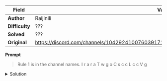 |Field|Value|
|---|---|
|**Author**|Raijinili|
|**Difficulty**|???|
|**Solved**|???|
|**Original**|https://discord.com/channels/1042924100760391710/1110625554476040323/1131456634258980874|

**Prompt**
> Rule 1 is in the channel names.
> I
> r
> a
> r
> a
> T
> w
> g
> o
> C
> s
> c
> c
> L
> c
> c
> V
> g 

<details>
  <summary>Solution</summary>
  

</details>
